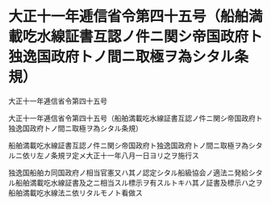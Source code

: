 # 大正十一年逓信省令第四十五号（船舶満載吃水線証書互認ノ件ニ関シ帝国政府ト独逸国政府トノ間ニ取極ヲ為シタル条規）

大正十一年逓信省令第四十五号

大正十一年逓信省令第四十五号（船舶満載吃水線証書互認ノ件ニ関シ帝国政府ト独逸国政府トノ間ニ取極ヲ為シタル条規）

船舶満載吃水線証書互認ノ件ニ関シ帝国政府ト独逸国政府トノ間ニ取極ヲ為シタルニ依リ左ノ条規ヲ定メ大正十一年八月一日ヨリ之ヲ施行ス

独逸国船舶カ同国政府ノ相当官憲又ハ其ノ認定シタル船級協会ノ適法ニ発給シタル船舶満載吃水線証書及之ニ相当スル標示ヲ有スルトキハ其ノ証書及標示ハ之ヲ船舶満載吃水線法ニ依リタルモノト看做ス
